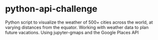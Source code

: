 # python-api-challenge
Python script to visualize the weather of 500+ cities across the world, at varying distances from the equator. Working with weather data to plan future vacations. Using jupyter-gmaps and the Google Places API 
